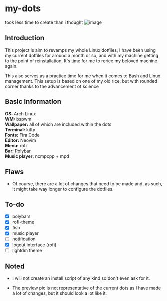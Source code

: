 # my-dots
took less time to create than i thought
![image](https://github.com/Vesial/my-dots/blob/main/second.jpg)

## Introduction
This project is aim to revamps my whole Linux dotfiles, I have been using my current dotfiles for around a month or so, and with my machine getting to the point of reinstallation, It's time for me to rerice my beloved machine again.

This also serves as a practice time for me when it comes to Bash and Linux management.
This setup is based on one of my old rice, but with rounded corner thanks to the advancement of science 

## Basic information
**OS:** Arch Linux  
**WM:** bspwm    
**Wallpaper:** all of which are included within the dots       
**Terminal:** kitty  
**Fonts:** Fira Code                            
**Editor:** Neovim  
**Menu:** rofi  
**Bar:** Polybar  
**Music player:** ncmpcpp + mpd
## Flaws
- Of course, there are a lot of changes that need to be made and, as such, it might take way longer to configure the dotfiles.

## To-do
- [x] polybars
- [x] rofi-theme
- [x] fish
- [x] music player
- [ ] notification
- [x] logout interface (rofi)
- [ ] lightdm theme

## Noted
- I will not create an install script of any kind so don't even ask for it.

- The preview pic is not representative of the current dots as I have made a lot of changes, but it should look a lot like it.
